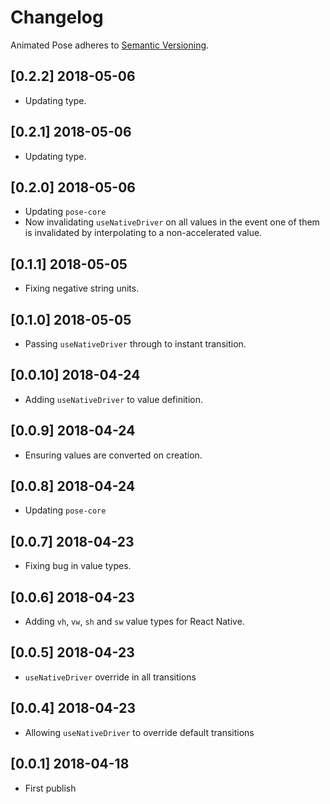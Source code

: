 # Changelog

Animated Pose adheres to [Semantic Versioning](http://semver.org/).

## [0.2.2] 2018-05-06

- Updating type.

## [0.2.1] 2018-05-06

- Updating type.

## [0.2.0] 2018-05-06

- Updating `pose-core`
- Now invalidating `useNativeDriver` on all values in the event one of them is invalidated by interpolating to a non-accelerated value.

## [0.1.1] 2018-05-05

- Fixing negative string units.

## [0.1.0] 2018-05-05

- Passing `useNativeDriver` through to instant transition.

## [0.0.10] 2018-04-24

- Adding `useNativeDriver` to value definition.

## [0.0.9] 2018-04-24

- Ensuring values are converted on creation.

## [0.0.8] 2018-04-24

- Updating `pose-core`

## [0.0.7] 2018-04-23

- Fixing bug in value types.

## [0.0.6] 2018-04-23

- Adding `vh`, `vw`, `sh` and `sw` value types for React Native.

## [0.0.5] 2018-04-23

- `useNativeDriver` override in all transitions

## [0.0.4] 2018-04-23

- Allowing `useNativeDriver` to override default transitions

## [0.0.1] 2018-04-18

- First publish
